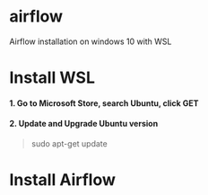# airflow
Airflow installation on windows 10 with WSL

# Install WSL
#### 1. Go to Microsoft Store, search Ubuntu, click GET
#### 2. Update and Upgrade Ubuntu version
> sudo apt-get update


# Install Airflow
